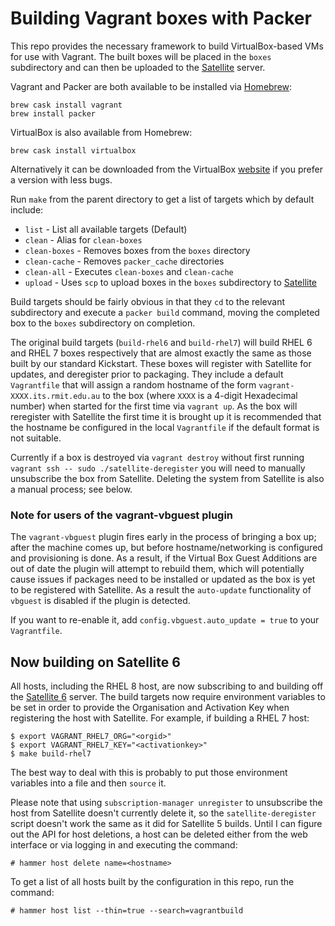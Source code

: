 # Building Vagrant boxes with Packer

This repo provides the necessary framework to build VirtualBox-based VMs for
use with Vagrant. The built boxes will be placed in the `boxes` subdirectory
and can then be uploaded to the
[Satellite](http://satellite.its.rmit.edu.au/boxes/) server.

Vagrant and Packer are both available to be installed via
[Homebrew](http://brew.sh):

```
brew cask install vagrant
brew install packer
```

VirtualBox is also available from Homebrew:

```
brew cask install virtualbox
```

Alternatively it can be downloaded from the VirtualBox
[website](http://www.virtualbox.org/wiki/Download_Old_Builds) if you prefer
a version with less bugs.

Run `make` from the parent directory to get a list of targets which by default
include:

* `list` - List all available targets (Default)
* `clean` - Alias for `clean-boxes`
* `clean-boxes` - Removes boxes from the `boxes` directory
* `clean-cache` - Removes `packer_cache` directories
* `clean-all` - Executes `clean-boxes` and `clean-cache`
* `upload` - Uses `scp` to upload boxes in the `boxes` subdirectory to
  [Satellite](http://satellite.its.rmit.edu.au/boxes/)

Build targets should be fairly obvious in that they `cd` to the relevant
subdirectory and execute a `packer build` command, moving the completed box to
the `boxes` subdirectory on completion.

The original build targets (`build-rhel6` and `build-rhel7`) will build RHEL
6 and RHEL 7 boxes respectively that are almost exactly the same as those built
by our standard Kickstart.  These boxes will register with Satellite for
updates, and deregister prior to packaging.  They include a default
`Vagrantfile` that will assign a random hostname of the form
`vagrant-XXXX.its.rmit.edu.au` to the box (where `XXXX` is a 4-digit
Hexadecimal number) when started for the first time via `vagrant up`. As the
box will reregister with Satellite the first time it is brought up it is
recommended that the hostname be configured in the local `Vagrantfile` if the
default format is not suitable.

Currently if a box is destroyed via `vagrant destroy` without first running
`vagrant ssh -- sudo ./satellite-deregister` you will need to manually
unsubscribe the box from Satellite. Deleting the system from Satellite is also
a manual process; see below.

### Note for users of the vagrant-vbguest plugin

The `vagrant-vbguest` plugin fires early in the process of bringing a box up;
after the machine comes up, but before hostname/networking is configured and
provisioning is done.  As a result, if the Virtual Box Guest Additions are out
of date the plugin will attempt to rebuild them, which will potentially cause
issues if packages need to be installed or updated as the box is yet to be
registered with Satellite.  As a result the `auto-update` functionality of
`vbguest` is disabled if the plugin is detected.

If you want to re-enable it, add `config.vbguest.auto_update = true` to your
`Vagrantfile`.

## Now building on Satellite 6

All hosts, including the RHEL 8 host, are now subscribing to and building off
the [Satellite 6](https://satellite6.its.rmit.edu.au/) server.  The build
targets now require environment variables to be set in order to provide the
Organisation and Activation Key when registering the host with Satellite.  For
example, if building a RHEL 7 host:

```
$ export VAGRANT_RHEL7_ORG="<orgid>"
$ export VAGRANT_RHEL7_KEY="<activationkey>"
$ make build-rhel7
```

The best way to deal with this is probably to put those environment variables
into a file and then `source` it.

Please note that using `subscription-manager unregister` to unsubscribe the
host from Satellite doesn't currently delete it, so the `satellite-deregister`
script doesn't work the same as it did for Satellite 5 builds.  Until I can
figure out the API for host deletions, a host can be deleted either from the
web interface or via logging in and executing the command:

```
# hammer host delete name=<hostname>
```

To get a list of all hosts built by the configuration in this repo, run the
command:

```
# hammer host list --thin=true --search=vagrantbuild
```

